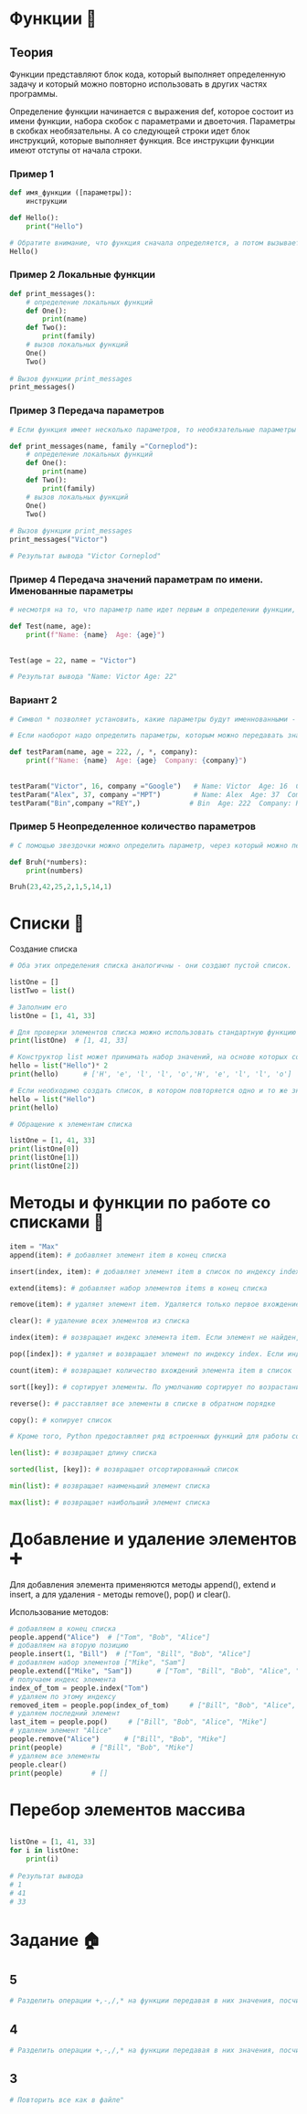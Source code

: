# Функции 🎈

## Теория 
Функции представляют блок кода, который выполняет определенную задачу и который можно повторно использовать в других частях программы.

Определение функции начинается с выражения def, которое состоит из имени функции, набора скобок с параметрами и двоеточия. Параметры в скобках необязательны. А со следующей строки идет блок инструкций, которые выполняет функция. Все инструкции функции имеют отступы от начала строки.

### Пример 1

```py
def имя_функции ([параметры]):
    инструкции

def Hello():
    print("Hello")   

# Обратите внимание, что функция сначала определяется, а потом вызывается.
Hello()
```
### Пример 2 Локальные функции
```py
def print_messages():
    # определение локальных функций
    def One(): 
        print(name)
    def Two(): 
        print(family)
    # вызов локальных функций
    One()
    Two()
 
# Вызов функции print_messages
print_messages()
```
### Пример 3 Передача параметров
```py
# Если функция имеет несколько параметров, то необязательные параметры должны идти после обязательных. Например:

def print_messages(name, family ="Corneplod"):
    # определение локальных функций
    def One(): 
        print(name)
    def Two(): 
        print(family)
    # вызов локальных функций
    One()
    Two()
 
# Вызов функции print_messages
print_messages("Victor")

# Результат вывода "Victor Corneplod"
```
### Пример 4 Передача значений параметрам по имени. Именованные параметры
```py
# несмотря на то, что параметр name идет первым в определении функции, мы можем при вызове функции написать print_person(age = 22, name = "Tom") и таким образом передать число 22 параметру age, а строку "Tom" параметру name.

def Test(name, age):
    print(f"Name: {name}  Age: {age}")
 
 
Test(age = 22, name = "Victor")

# Результат вывода "Name: Victor Age: 22"
```
### Вариант 2
```py
# Символ * позволяет установить, какие параметры будут именнованными - то есть такие параметры, которым можно передать значения только по имени. Все параметры, которые располагаются справа от символа *, получают значения только по имени:

# Если наоборот надо определить параметры, которым можно передавать значения только по позиции, то есть позиционные параметры, то можно использовать символ /: все параметры, которые идут до символа / , являются позиционными и могут получать значения только по позиции 

def testParam(name, age = 222, /, *, company):
    print(f"Name: {name}  Age: {age}  Company: {company}")
 
 
testParam("Victor", 16, company ="Google")   # Name: Victor  Age: 16  Company: Google        
testParam("Alex", 37, company ="MPT")        # Name: Alex  Age: 37  Company: MPT
testParam("Bin",company ="REY",)            # Bin  Age: 222  Company: REY
```
### Пример 5 Неопределенное количество параметров
```py
# С помощью звездочки можно определить параметр, через который можно передавать неопределенное количество значений.

def Bruh(*numbers):
    print(numbers)

Bruh(23,42,25,2,1,5,14,1)
```

# Списки 📃

Создание списка

```py
# Оба этих определения списка аналогичны - они создают пустой список.

listOne = []  
listTwo = list()

# Заполним его
listOne = [1, 41, 33]

# Для проверки элементов списка можно использовать стандартную функцию print, которая выводит содержимое списка в удобочитаемом виде:
print(listOne)  # [1, 41, 33]

# Конструктор list может принимать набор значений, на основе которых создается список:
hello = list("Hello")* 2
print(hello)      # ['H', 'e', 'l', 'l', 'o','H', 'e', 'l', 'l', 'o']

# Если необходимо создать список, в котором повторяется одно и то же значение несколько раз, то можно использовать символ звездочки *, то есть фактически применить операцию умножения к уже существующему списку:
hello = list("Hello")
print(hello)

# Обращение к элементам списка

listOne = [1, 41, 33]
print(listOne[0])
print(listOne[1])
print(listOne[2])
```
# Методы и функции по работе со списками 🚗

```py
item = "Max"
append(item): # добавляет элемент item в конец списка

insert(index, item): # добавляет элемент item в список по индексу index

extend(items): # добавляет набор элементов items в конец списка

remove(item): # удаляет элемент item. Удаляется только первое вхождение элемента. Если элемент не найден, генерирует исключение ValueError

clear(): # удаление всех элементов из списка

index(item): # возвращает индекс элемента item. Если элемент не найден, генерирует исключение ValueError

pop([index]): # удаляет и возвращает элемент по индексу index. Если индекс не передан, то просто удаляет последний элемент.

count(item): # возвращает количество вхождений элемента item в список

sort([key]): # сортирует элементы. По умолчанию сортирует по возрастанию. Но с помощью параметра key мы можем передать функцию сортировки.

reverse(): # расставляет все элементы в списке в обратном порядке

copy(): # копирует список

# Кроме того, Python предоставляет ряд встроенных функций для работы со списками:

len(list): # возвращает длину списка

sorted(list, [key]): # возвращает отсортированный список

min(list): # возвращает наименьший элемент списка

max(list): # возвращает наибольший элемент списка
```

# Добавление и удаление элементов ➕
Для добавления элемента применяются методы append(), extend и insert, а для удаления - методы remove(), pop() и clear().

Использование методов:
```py
# добавляем в конец списка
people.append("Alice")  # ["Tom", "Bob", "Alice"]
# добавляем на вторую позицию
people.insert(1, "Bill")  # ["Tom", "Bill", "Bob", "Alice"]
# добавляем набор элементов ["Mike", "Sam"]
people.extend(["Mike", "Sam"])      # ["Tom", "Bill", "Bob", "Alice", "Mike", "Sam"]
# получаем индекс элемента
index_of_tom = people.index("Tom")
# удаляем по этому индексу
removed_item = people.pop(index_of_tom)     # ["Bill", "Bob", "Alice", "Mike", "Sam"]
# удаляем последний элемент
last_item = people.pop()     # ["Bill", "Bob", "Alice", "Mike"]
# удаляем элемент "Alice"
people.remove("Alice")      # ["Bill", "Bob", "Mike"]
print(people)       # ["Bill", "Bob", "Mike"]
# удаляем все элементы
people.clear()
print(people)       # []
```
# Перебор элементов массива
```py

listOne = [1, 41, 33]
for i in listOne:
    print(i)
    
# Результат вывода
# 1
# 41
# 33
```

# Задание 🏠

## 5
```py
# Разделить операции +,-,/,* на функции передавая в них значения, посчитать в них сумму и вернуть ответ (доработка первой практической с учетом ввода колличесва чисел)
```
## 4
```py
# Разделить операции +,-,/,* на функции передавая в них значения, посчитать в них сумму и вернуть ответ (ввод двух чисел)
```
## 3
```py
# Повторить все как в файле"
```


